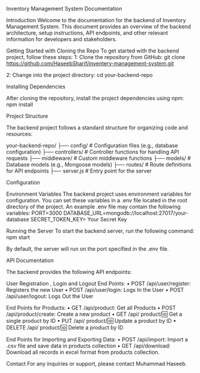 Inventory Management System Documentation

Introduction
Welcome to the documentation for the backend of Inventory Management System. This document provides an overview of the backend architecture, setup instructions, API endpoints, and other relevant information for developers and stakeholders.

Getting Started with Cloning the Repo
To get started with the backend project, follow these steps:
1: Clone the repository from GitHub:
git clone  https://github.com/HaseebSharif/inventery-management-system.git

2: Change into the project directory:
cd your-backend-repo

Installing Dependencies

After cloning the repository, install the project dependencies using npm: 
npm install

Project Structure

The backend project follows a standard structure for organizing code and resources:

your-backend-repo/
├── config/             # Configuration files (e.g., database configuration)
├── controllers/        # Controller functions for handling API requests
├── middleware/         # Custom middleware functions
├── models/             # Database models (e.g., Mongoose models)
├── routes/             # Route definitions for API endpoints
├── server.js           # Entry point for the server


Configuration

Environment Variables
The backend project uses environment variables for configuration. You can set these variables in a .env file located in the root directory of the project. An example .env file may contain the following variables:
PORT=3000
DATABASE_URL=mongodb://localhost:27017/your-database
SECRET_TOKEN_KEY= Your Secret Key


Running the Server
To start the backend server, run the following command:
npm start

By default, the server will run on the port specified in the .env file.

API Documentation

The backend provides the following API endpoints:

User Registration , Login and Logout End Points:
•	POST /api/user/register: Registers the new User 
•	POST /api/user/login: Logs In the User
•	POST /api/user/logout: Logs Out the User



End Points for Products:
•	GET /api/product: Get all Products
•	POST /api/product/create: Create a new product
•	GET /api/ product/:id: Get a single product by ID
•	PUT /api/ product/:id: Update a product by ID
•	DELETE /api/ product/:id: Delete a product by ID

End Points for Importing and Exporting Data:
•	POST /api/import: Import a .csv file and save data in products collection
•	GET /api/download: Download all records in excel format from products collection.

Contact
For any inquiries or support, please contact Muhammad Haseeb.
